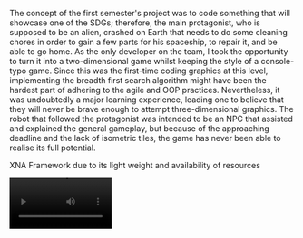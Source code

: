 The concept of the first semester's project was to code something that will showcase one of the SDGs; therefore, the main protagonist, who is supposed to be an alien, crashed on Earth that needs to do some cleaning chores in order to gain a few parts for his spaceship, to repair it, and be able to go home. As the only developer on the team, I took the opportunity to turn it into a two-dimensional game whilst keeping the style of a console-typo game.
Since this was the first-time coding graphics at this level, implementing the breadth first search algorithm might have been the hardest part of adhering to the agile and OOP practices. Nevertheless, it was undoubtedly a major learning experience, leading one to believe that they will never be brave enough to attempt three-dimensional graphics.
The robot that followed the protagonist was intended to be an NPC that assisted and explained the general gameplay, but because of the approaching deadline and the lack of isometric tiles, the game has never been able to realise its full potential.

XNA Framework due to its light weight and availability of resources

<video src='https://youtu.be/FAmaDrKhM9A' width=180/>
